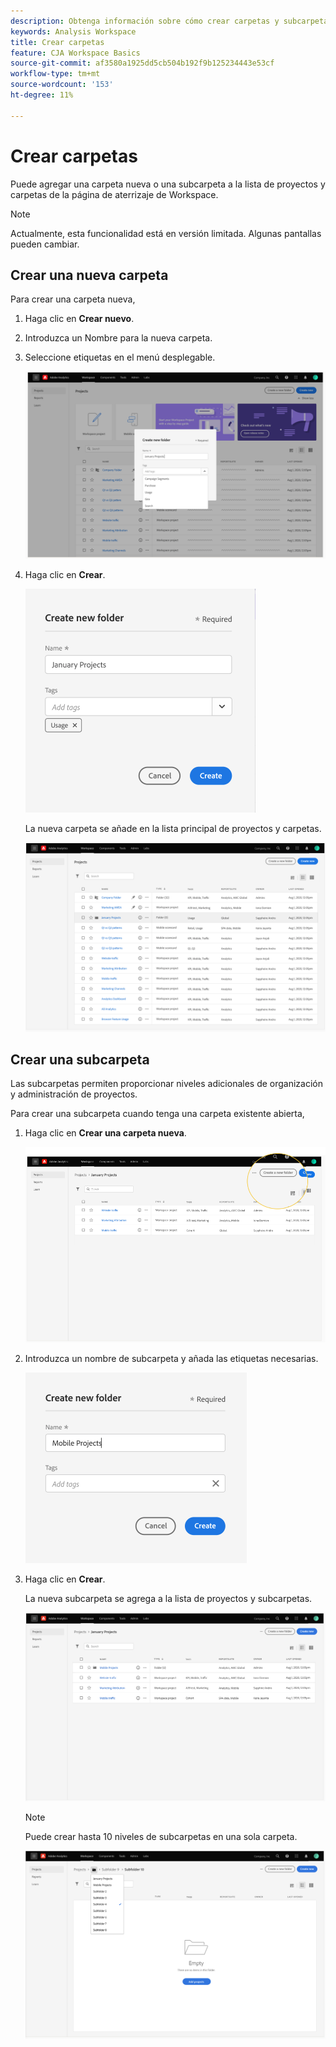 ```yaml
---
description: Obtenga información sobre cómo crear carpetas y subcarpetas en Workspace
keywords: Analysis Workspace
title: Crear carpetas
feature: CJA Workspace Basics
source-git-commit: af3580a1925dd5cb504b192f9b125234443e53cf
workflow-type: tm+mt
source-wordcount: '153'
ht-degree: 11%

---
```



# Crear carpetas

Puede agregar una carpeta nueva o una subcarpeta a la lista de proyectos y carpetas de la página de aterrizaje de Workspace.

>[!NOTE]
>
>Actualmente, esta funcionalidad está en versión limitada. Algunas pantallas pueden cambiar.

## Crear una nueva carpeta

Para crear una carpeta nueva,

1. Haga clic en **Crear nuevo**.

1. Introduzca un Nombre para la nueva carpeta.

1. Seleccione etiquetas en el menú desplegable.

   ![](/help/analysis-workspace/build-workspace-project/assets/select-tags.png)

1. Haga clic en **Crear**.

   ![](/help/analysis-workspace/build-workspace-project/assets/create.png)

   La nueva carpeta se añade en la lista principal de proyectos y carpetas.

   ![](/help/analysis-workspace/build-workspace-project/assets/create-new-listed.png)

## Crear una subcarpeta

Las subcarpetas permiten proporcionar niveles adicionales de organización y administración de proyectos.

Para crear una subcarpeta cuando tenga una carpeta existente abierta,

1. Haga clic en **Crear una carpeta nueva**.

   ![](/help/analysis-workspace/build-workspace-project/assets/create-subfolder2.png)

1. Introduzca un nombre de subcarpeta y añada las etiquetas necesarias.

   ![](/help/analysis-workspace/build-workspace-project/assets/create-subfolder-name.png)

1. Haga clic en **Crear**.

   La nueva subcarpeta se agrega a la lista de proyectos y subcarpetas.

   ![](/help/analysis-workspace/build-workspace-project/assets/create-subfolder-added.png)

   >[!NOTE]
   >
   >Puede crear hasta 10 niveles de subcarpetas en una sola carpeta.

   ![](/help/analysis-workspace/build-workspace-project/assets/create-subfolder-limit.png)
